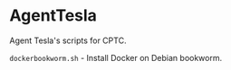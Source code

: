 # AgentTesla
Agent Tesla's scripts for CPTC.

`dockerbookworm.sh` - Install Docker on Debian bookworm.
